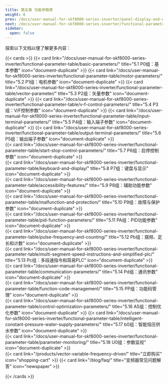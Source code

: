 ```yaml
---
title: 第五章 功能参数表
weight: 6
prev: /docs/user-manual-for-skf8000-series-inverter/panel-display-and-operation/terminal-application-wiring-diagram/
next: /docs/user-manual-for-skf8000-series-inverter/functional-parameter-table/basic-parameters/
sidebar:
  open: false
---
```


探索以下文档以便了解更多内容：

<!--more-->

{{< cards >}}
  {{< card link="/docs/user-manual-for-skf8000-series-inverter/functional-parameter-table/basic-parameters/" title="5.1 P0组：基本参数" icon="document-duplicate" >}}
  {{< card link="/docs/user-manual-for-skf8000-series-inverter/functional-parameter-table/motor-parameters/" title="5.2 P1组：电机参数" icon="document-duplicate" >}}
  {{< card link="/docs/user-manual-for-skf8000-series-inverter/functional-parameter-table/vector-parameter/" title="5.3 P2组：矢量参数" icon="document-duplicate" >}} 
  {{< card link="/docs/user-manual-for-skf8000-series-inverter/functional-parameter-table/v-f-control-parameters/" title="5.4 P3组：V/F控制参数" icon="document-duplicate" >}} 
  {{< card link="/docs/user-manual-for-skf8000-series-inverter/functional-parameter-table/input-terminal-parameters/" title="5.5 P4组：输入端子参数" icon="document-duplicate" >}} 
 {{< card link="/docs/user-manual-for-skf8000-series-inverter/functional-parameter-table/output-terminal-parameters/" title="5.6 P5组：输出端子参数" icon="document-duplicate" >}}   
  {{< card link="/docs/user-manual-for-skf8000-series-inverter/functional-parameter-table/start-stop-control-parameters/" title="5.7 P6组：启停控制参数" icon="document-duplicate" >}}  
  {{< card link="/docs/user-manual-for-skf8000-series-inverter/functional-parameter-table/keyboard-and-display/" title="5.8 P7组：键盘与显示" icon="document-duplicate" >}}  
  {{< card link="/docs/user-manual-for-skf8000-series-inverter/functional-parameter-table/accessibility-features/" title="5.9 P8组：辅助功能参数" icon="document-duplicate" >}}  
  {{< card link="/docs/user-manual-for-skf8000-series-inverter/functional-parameter-table/malfunction-and-protection/" title="5.10 P9组：故障与保护参数" icon="document-duplicate" >}}  
  {{< card link="/docs/user-manual-for-skf8000-series-inverter/functional-parameter-table/pid-function-parameters/" title="5.11 PA组：PID功能参数" icon="document-duplicate" >}}  
  {{< card link="/docs/user-manual-for-skf8000-series-inverter/functional-parameter-table/pulse-frequency-and-counting/" title="5.12 Pb组：摆频、定长和计数" icon="document-duplicate" >}}  
  {{< card link="/docs/user-manual-for-skf8000-series-inverter/functional-parameter-table/multi-segment-speed-instructions-and-simplified-plc/" title="5.13 Pc组：多段速指令和简易PLC" icon="document-duplicate" >}}  
  {{< card link="/docs/user-manual-for-skf8000-series-inverter/functional-parameter-table/communication-parameters/" title="5.14 Pd组：通讯参数" icon="document-duplicate" >}}  
  {{< card link="/docs/user-manual-for-skf8000-series-inverter/functional-parameter-table/function-code-management/" title="5.15 PP组：功能码管理" icon="document-duplicate" >}}  
   {{< card link="/docs/user-manual-for-skf8000-series-inverter/functional-parameter-table/control-optimization-parameters/" title="5.16 A5组：控制优化参数" icon="document-duplicate" >}} 
  {{< card link="/docs/user-manual-for-skf8000-series-inverter/functional-parameter-table/intelligent-constant-pressure-water-supply-parameters/" title="5.17 b0组：智能恒压供水参数" icon="document-duplicate" >}}  
  {{< card link="/docs/user-manual-for-skf8000-series-inverter/functional-parameter-table/parameter-monitoring/" title="5.18 U0组：参数监视" icon="document-duplicate" >}}  
 {{< card link="/products/vector-variable-frequency-driver/" title="立即购买" icon="shopping-cart" >}}
  {{< card link="/blog/faq/" title="变频器常见问题解答" icon="newspaper" >}}

{{< /cards >}}
